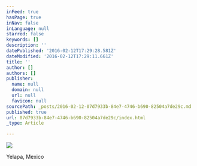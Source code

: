 ```yaml
---
inFeed: true
hasPage: true
inNav: false
inLanguage: null
starred: false
keywords: []
description: ''
datePublished: '2016-02-12T17:29:28.581Z'
dateModified: '2016-02-12T17:29:11.661Z'
title: ''
author: []
authors: []
publisher:
  name: null
  domain: null
  url: null
  favicon: null
sourcePath: _posts/2016-02-12-07d7933b-84e7-4746-b690-82504a7de29c.md
published: true
url: 07d7933b-84e7-4746-b690-82504a7de29c/index.html
_type: Article

---
```

![](https://the-grid-user-content.s3-us-west-2.amazonaws.com/b65a18b3-4a2f-4e12-a582-8edf19d53f74.jpg)

Yelapa, Mexico